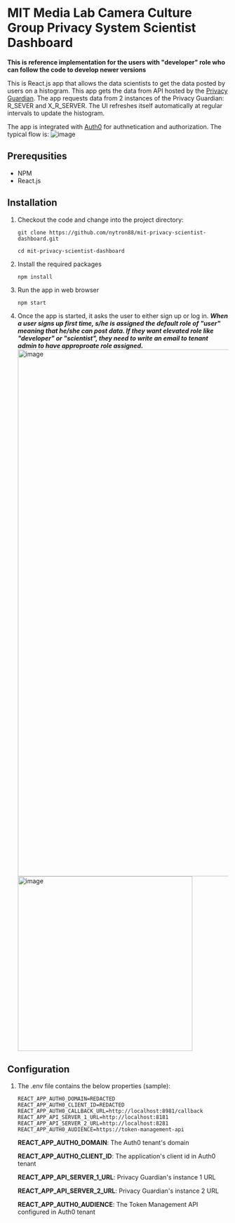 # MIT Media Lab Camera Culture Group Privacy System Scientist Dashboard
**This is reference implementation for the users with "developer" role who can follow the code to develop newer versions**

This is React.js app that allows the data scientists to get the data posted by users on a histogram. This app gets the data from API hosted by the [Privacy Guardian](https://github.com/nytron88/mit-privacy-backend). The app requests data from 2 instances of the Privacy Guardian: R_SEVER and X_R_SERVER. The UI refreshes itself automatically at regular intervals to update the histogram.

The app is integrated with [Auth0](https://auth0.com) for authnetication and authorization. The typical flow is:
![image](https://github.com/nytron88/eta-prediction-scientist-oauth2/assets/79620454/7bf2b9ca-247f-4133-a53e-d3dcd7939a55)

## Prerequsities

 - NPM
 - React.js

## Installation
1. Checkout the code and change into the project directory:
   
   ```
   git clone https://github.com/nytron88/mit-privacy-scientist-dashboard.git
   
   cd mit-privacy-scientist-dashboard
   ```
2. Install the required packages

   ```
   npm install
   ```
3. Run the app in web browser

   ```
   npm start
   ```
4. Once the app is started, it asks the user to either sign up or log in. ***When a user signs up first time, s/he is assigned the default role of "user" meaning that he/she can post data. If they want elevated role like "developer" or "scientist", they need to write an email to
   tenant admin to have approproate role assigned.***
   <img width="1201" alt="image" src="https://github.com/nytron88/eta-prediction-scientist-oauth2/assets/79620454/7f9aeb4a-ba25-4ada-9691-9caa4484bc08">
   <img width="398" alt="image" src="https://github.com/nytron88/eta-prediction-scientist-oauth2/assets/79620454/287ecccb-9a54-4ce4-9c2d-6d7902b0cb7f">


   
## Configuration
1. The .env file contains the below properties (sample):

   ```
   REACT_APP_AUTH0_DOMAIN=REDACTED
   REACT_APP_AUTH0_CLIENT_ID=REDACTED
   REACT_APP_AUTH0_CALLBACK_URL=http://localhost:8981/callback
   REACT_APP_API_SERVER_1_URL=http://localhost:8181
   REACT_APP_API_SERVER_2_URL=http://localhost:8281
   REACT_APP_AUTH0_AUDIENCE=https://token-management-api
   ```
   **REACT_APP_AUTH0_DOMAIN**: The Auth0 tenant's domain

   **REACT_APP_AUTH0_CLIENT_ID**: The application's client id in Auth0 tenant

   **REACT_APP_API_SERVER_1_URL**: Privacy Guardian's instance 1 URL

   **REACT_APP_API_SERVER_2_URL**: Privacy Guardian's instance 2 URL

   **REACT_APP_AUTH0_AUDIENCE**: The Token Management API configured in Auth0 tenant
   

